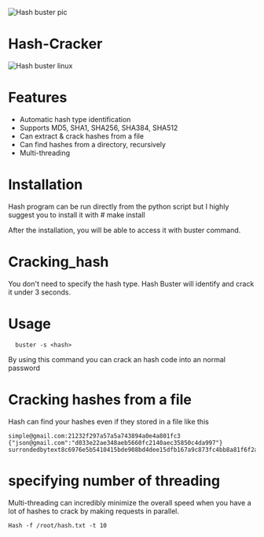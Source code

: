    ![Hash buster pic](https://github.com/Sujeeth-infosec/Hash-cracker/assets/56471468/0e50c587-ab57-4859-946e-ff47c50d4337)

  # Hash-Cracker

![Hash buster linux](https://github.com/Sujeeth-infosec/Hash-cracker/assets/56471468/6884f877-47fd-4d1a-843a-0c62a1668052)
# Features
+ Automatic hash type identification
+ Supports MD5, SHA1, SHA256, SHA384, SHA512
+ Can extract & crack hashes from a file
+ Can find hashes from a directory, recursively
+ Multi-threading

# Installation

Hash program can be run directly from the python script but I highly suggest you to install it with # make install

After the installation, you will be able to access it with buster command.




# Cracking_hash

You don't need to specify the hash type. Hash Buster will identify and crack it under 3 seconds.

# Usage

      buster -s <hash>  

By using this command you can crack an hash code into an normal password 


# Cracking hashes from a file


Hash can find your hashes even if they stored in a file like this 

    simple@gmail.com:21232f297a57a5a743894a0e4a801fc3
    {"json@gmail.com":"d033e22ae348aeb5660fc2140aec35850c4da997"}
    surrondedbytext8c6976e5b5410415bde908bd4dee15dfb167a9c873fc4bb8a81f6f2ab448a918surrondedbytext




# specifying number of threading 

Multi-threading can incredibly minimize the overall speed when you have a lot of hashes to crack by making requests in parallel.
    
    Hash -f /root/hash.txt -t 10

